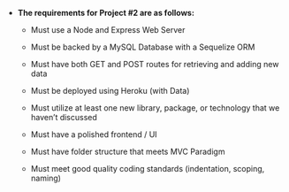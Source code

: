 * **The requirements for Project #2 are as follows:**

  * Must use a Node and Express Web Server

  * Must be backed by a MySQL Database with a Sequelize ORM  

  * Must have both GET and POST routes for retrieving and adding new data

  * Must be deployed using Heroku (with Data)

  * Must utilize at least one new library, package, or technology that we haven’t discussed

  * Must have a polished frontend / UI 

  * Must have folder structure that meets MVC Paradigm

  * Must meet good quality coding standards (indentation, scoping, naming)
